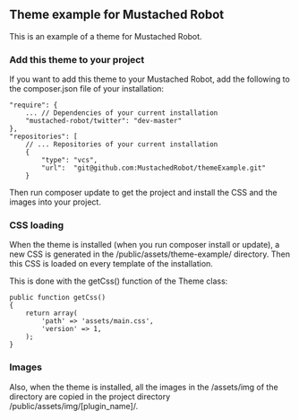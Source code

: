 ## Theme example for Mustached Robot

This is an example of a theme for Mustached Robot.

### Add this theme to your project

If you want to add this theme to your Mustached Robot, add the following to the composer.json file of your installation:

    "require": {
        ... // Dependencies of your current installation
        "mustached-robot/twitter": "dev-master"
    },
    "repositories": [
        // ... Repositories of your current installation
        {
            "type": "vcs",
            "url":  "git@github.com:MustachedRobot/themeExample.git"
        }

Then run composer update to get the project and install the CSS and the images into your project.

### CSS loading

When the theme is installed (when you run composer install or update), a new CSS is generated in the /public/assets/theme-example/ directory. Then this CSS is loaded on every template of the installation.

This is done with the getCss() function of the Theme class: 

    public function getCss()
    {                   
        return array(
            'path' => 'assets/main.css',
            'version' => 1,
        );
    }

### Images

Also, when the theme is installed, all the images in the /assets/img of the directory are copied in the project directory /public/assets/img/[plugin_name]/.